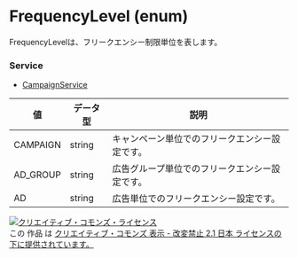 # FrequencyLevel (enum)
FrequencyLevelは、フリークエンシー制限単位を表します。
### Service
+ [CampaignService](../services/CampaignService.md)

| 値 | データ型 | 説明 | 
|---|---|---|
| CAMPAIGN| string| キャンペーン単位でのフリークエンシー設定です。 |
| AD_GROUP| string| 広告グループ単位でのフリークエンシー設定です。 |
| AD| string| 広告単位でのフリークエンシー設定です。 |
<a rel="license" href="http://creativecommons.org/licenses/by-nd/2.1/jp/"><img alt="クリエイティブ・コモンズ・ライセンス" style="border-width:0" src="https://i.creativecommons.org/l/by-nd/2.1/jp/88x31.png" /></a><br />この 作品 は <a rel="license" href="http://creativecommons.org/licenses/by-nd/2.1/jp/">クリエイティブ・コモンズ 表示 - 改変禁止 2.1 日本 ライセンスの下に提供されています。</a>
